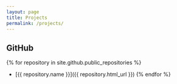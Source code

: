 ```yaml
---
layout: page
title: Projects
permalink: /projects/
---
```


## GitHub
{% for repository in site.github.public_repositories %}
* [{{ repository.name }}]({{ repository.html_url }})
{% endfor %}
